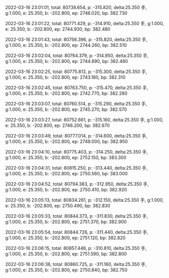 2022-03-16 23:01:01, total: 80738.654, p: -315.820, delta:25.350 手, g:1.000, e: 25.350, b: -202.800, ep: 2746.020, bp: 382.730

2022-03-16 23:01:22, total: 80771.429, p: -314.910, delta:25.350 手, g:1.000, e: 25.350, b: -202.800, ep: 2744.930, bp: 382.480

2022-03-16 23:01:43, total: 80756.396, p: -315.820, delta:25.350 手, g:1.000, e: 25.350, b: -202.800, ep: 2744.260, bp: 382.510

2022-03-16 23:02:04, total: 80764.379, p: -314.950, delta:25.350 手, g:1.000, e: 25.350, b: -202.800, ep: 2744.890, bp: 382.480

2022-03-16 23:02:25, total: 80775.813, p: -315.300, delta:25.350 手, g:1.000, e: 25.350, b: -202.800, ep: 2743.180, bp: 382.310

2022-03-16 23:02:45, total: 80763.750, p: -315.470, delta:25.350 手, g:1.000, e: 25.350, b: -202.800, ep: 2742.770, bp: 382.280

2022-03-16 23:03:07, total: 80760.514, p: -315.290, delta:25.350 手, g:1.000, e: 25.350, b: -202.800, ep: 2745.270, bp: 382.570

2022-03-16 23:03:27, total: 80752.661, p: -315.160, delta:25.350 手, g:1.000, e: 25.350, b: -202.800, ep: 2746.200, bp: 382.670

2022-03-16 23:03:49, total: 80777.014, p: -314.600, delta:25.350 手, g:1.000, e: 25.350, b: -202.800, ep: 2749.000, bp: 382.950

2022-03-16 23:04:10, total: 80775.403, p: -314.250, delta:25.350 手, g:1.000, e: 25.350, b: -202.800, ep: 2752.150, bp: 383.300

2022-03-16 23:04:31, total: 80815.250, p: -313.440, delta:25.350 手, g:1.000, e: 25.350, b: -202.800, ep: 2750.560, bp: 383.000

2022-03-16 23:04:52, total: 80794.383, p: -312.950, delta:25.350 手, g:1.000, e: 25.350, b: -202.800, ep: 2750.410, bp: 382.920

2022-03-16 23:05:13, total: 80834.261, p: -312.150, delta:25.350 手, g:1.000, e: 25.350, b: -202.800, ep: 2750.490, bp: 382.830

2022-03-16 23:05:33, total: 80844.373, p: -311.830, delta:25.350 手, g:1.000, e: 25.350, b: -202.800, ep: 2751.370, bp: 382.900

2022-03-16 23:05:54, total: 80844.726, p: -311.440, delta:25.350 手, g:1.000, e: 25.350, b: -202.800, ep: 2751.120, bp: 382.820

2022-03-16 23:06:15, total: 80857.446, p: -310.810, delta:25.350 手, g:1.000, e: 25.350, b: -202.800, ep: 2751.590, bp: 382.800

2022-03-16 23:06:36, total: 80860.725, p: -311.160, delta:25.350 手, g:1.000, e: 25.350, b: -202.800, ep: 2750.840, bp: 382.750